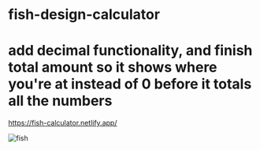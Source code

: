 # fish-design-calculator

# add decimal functionality, and finish total amount so it shows where you're at instead of 0 before it totals all the numbers



https://fish-calculator.netlify.app/



![fish](https://user-images.githubusercontent.com/24884380/186921448-88eff0ca-8261-4e79-bbc4-dc7bbfda785d.jpg)
